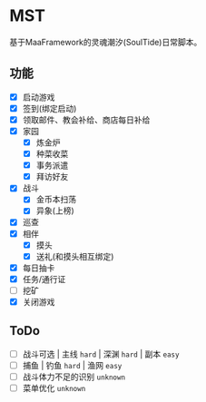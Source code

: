 # MST
基于MaaFramework的灵魂潮汐(SoulTide)日常脚本。

## 功能
- [x] 启动游戏
- [x] 签到(绑定启动)
- [x] 领取邮件、教会补给、商店每日补给
- [x] 家园
  - [x] 炼金炉
  - [x] 种菜收菜
  - [x] 事务派遣
  - [x] 拜访好友
- [x] 战斗
  - [x] 金币本扫荡
  - [x] 异象(上榜)
- [x] 巡查
- [x] 相伴
  - [x] 摸头
  - [x] 送礼(和摸头相互绑定)
- [x] 每日抽卡
- [x] 任务/通行证
- [ ] 挖矿
- [x] 关闭游戏

## ToDo
- [ ] 战斗可选 | 主线 `hard` | 深渊 `hard` | 副本 `easy`
- [ ] 捕鱼 | 钓鱼 `hard` | 渔网 `easy`
- [ ] 战斗体力不足的识别 `unknown`
- [ ] 菜单优化 `unknown`